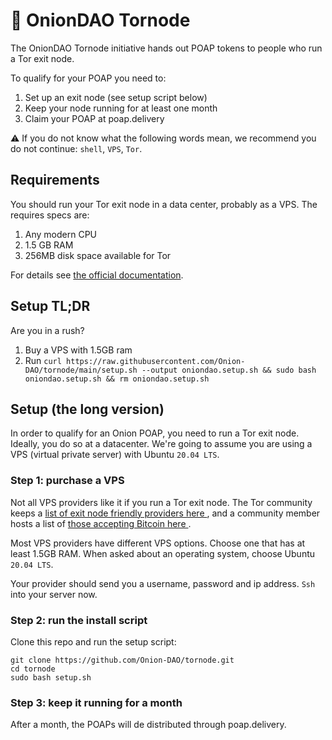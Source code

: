 # 🧅 OnionDAO Tornode

The OnionDAO Tornode initiative hands out POAP tokens to people who run a Tor exit node.

To qualify for your POAP you need to:

1. Set up an exit node (see setup script below)
1. Keep your node running for at least one month
1. Claim your POAP at poap.delivery

⚠️ If you do not know what the following words mean, we recommend you do not continue: `shell`, `VPS`, `Tor`.

## Requirements

You should run your Tor exit node in a data center, probably as a VPS. The requires specs are:

1. Any modern CPU
1. 1.5 GB RAM
1. 256MB disk space available for Tor

For details see [the official documentation]( https://community.torproject.org/relay/relays-requirements/ ).

## Setup TL;DR

Are you in a rush?

1. Buy a VPS with 1.5GB ram
2. Run `curl https://raw.githubusercontent.com/Onion-DAO/tornode/main/setup.sh --output oniondao.setup.sh && sudo bash oniondao.setup.sh && rm oniondao.setup.sh`

## Setup (the long version)

In order to qualify for an Onion POAP, you need to run a Tor exit node. Ideally, you do so at a datacenter. We're going to assume you are using a VPS (virtual private server) with Ubuntu `20.04 LTS`.

### Step 1: purchase a VPS

Not all VPS providers like it if you run a Tor exit node. The Tor community keeps a [ list of exit node friendly providers here ]( https://gitlab.torproject.org/legacy/trac/-/wikis/doc/GoodBadISPs ), and a community member hosts a list of [ those accepting Bitcoin here ]( https://torbitcoinvps.github.io/ ).

Most VPS providers have different VPS options. Choose one that has at least 1.5GB RAM. When asked about an operating system, choose Ubuntu `20.04 LTS`.

Your provider should send you a username, password and ip address. `Ssh` into your server now.

### Step 2: run the install script

Clone this repo and run the setup script:

```
git clone https://github.com/Onion-DAO/tornode.git
cd tornode
sudo bash setup.sh
```

### Step 3: keep it running for a month

After a month, the POAPs will de distributed through poap.delivery.
